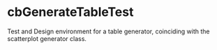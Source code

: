 # cbGenerateTableTest
Test and Design environment for a table generator, coinciding with the scatterplot generator class.

